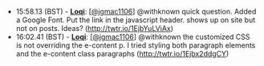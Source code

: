 * <a id="15:58.13">15:58.13 (BST)</a> - __[Loqi](https://github.com/Loqi)__: [<a href="https://twitter.com/jgmac1106">@jgmac1106</a>] @withknown quick question. Added a Google Font. Put the link in the javascript header. shows up on site but not on posts. Ideas? (http://twtr.io/1EjbYuLViAx)
* <a id="16:02.41">16:02.41 (BST)</a> - __[Loqi](https://github.com/Loqi)__: [<a href="https://twitter.com/jgmac1106">@jgmac1106</a>] @withknown the customized CSS is not overriding the  e-content p. I tried styling both paragraph elements and the e-content class paragraphs (http://twtr.io/1Ejbx2ddgCY)
